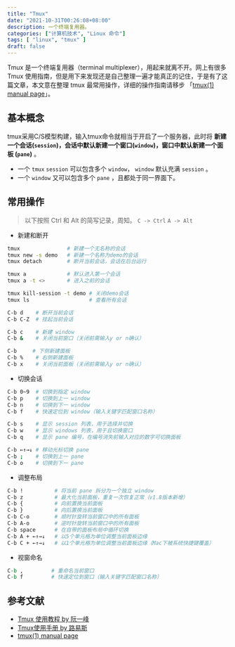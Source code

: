 ```yaml
---
title: "Tmux"
date: "2021-10-31T00:26:08+08:00"
description: 一个终端复用器。
categories: ["计算机技术", "Linux 命令"]
tags: [ "linux", "tmux" ]
draft: false
---
```


Tmux 是一个终端复用器（terminal multiplexer），用起来就离不开。网上有很多 Tmux 使用指南，但是用下来发现还是自己整理一遍才能真正的记住，于是有了这篇文章，本文意在整理 tmux 最常用操作，详细的操作指南请移步 「[tmux(1) manual page](https://man.openbsd.org/OpenBSD-current/man1/tmux.1)」。

## 基本概念

tmux采用C/S模型构建，输入tmux命令就相当于开启了一个服务器，此时将 **新建一个会话(`session`)，会话中默认新建一个窗口(`window`)，窗口中默认新建一个面板  (`pane`)** 。

- 一个 `tmux` `session` 可以包含多个 `window`， `window` 默认充满 `session` 。
- 一个 `window` 又可以包含多个 `pane` ，且都处于同一界面下。

## 常用操作

> 以下按照 Ctrl 和 Alt 的简写记录，周知。
`C -> Ctrl`
`A -> Alt`
> 
- 新建和断开

```bash
tmux               # 新建一个无名称的会话
tmux new -s demo   # 新建一个名称为demo的会话
tmux detach        # 断开当前会话，会话在后台运行

tmux a             # 默认进入第一个会话
tmux a -t <>       # 进入之前的会话

tmux kill-session -t demo # 关闭demo会话
tmux ls                   # 查看所有会话

C-b d    # 断开当前会话
C-b C-Z  # 挂起当前会话

C-b c    # 新建 window
C-b &    # 关闭当前窗口（关闭前需输入y or n确认）

C-b     # 下侧新建面板
C-b %    # 右侧新建面板
C-b x    # 关闭当前面板（关闭前需输入y or n确认）
```

- 切换会话

```bash
C-b 0~9  # 切换到指定 window
C-b p    # 切换到上一 window
C-b n    # 切换到下一 window
C-b f    # 快速定位到 window（输入关键字匹配窗口名称）

C-b s    # 显示 session 列表，用于选择并切换
C-b w    # 显示 windows 列表，用于且切换窗口
C-b q    # 显示 pane 编号，在编号消失前输入对应的数字可切换面板

C-b ←↑→↓ # 移动光标切换 pane
C-b ;    # 切换到上一 pane
C-b o    # 切换到下一 pane
```

- 调整布局

```bash
C-b !          # 将当前 pane 拆分为一个独立 window
C-b z          # 最大化当前面板，重复一次恢复正常（v1.8版本新增）
C-b {          # 向前置换当前面板
C-b }          # 向后置换当前面板
C-b C-o        # 顺时针旋转当前窗口中的所有面板
C-b A-o        # 逆时针旋转当前窗口中的所有面板
C-b space      # 在自带的面板布局中循环切换
C-b A + ←↑→↓   # 以5个单元格为单位调整当前面板边缘
C-b C + ←↑→↓   # 以1个单元格为单位调整当前面板边缘（Mac下被系统快捷键覆盖）
```

- 视窗命名

```perl
C-b ,         # 重命名当前窗口
C-b f         # 快速定位到窗口（输入关键字匹配窗口名称）
```

## 参考文献

- [Tmux 使用教程 by 阮一峰](https://www.ruanyifeng.com/blog/2019/10/tmux.html)
- [Tmux使用手册 by 路易斯](http://louiszhai.github.io/2017/09/30/tmux/)
- [tmux(1) manual page](https://man.openbsd.org/OpenBSD-current/man1/tmux.1)
